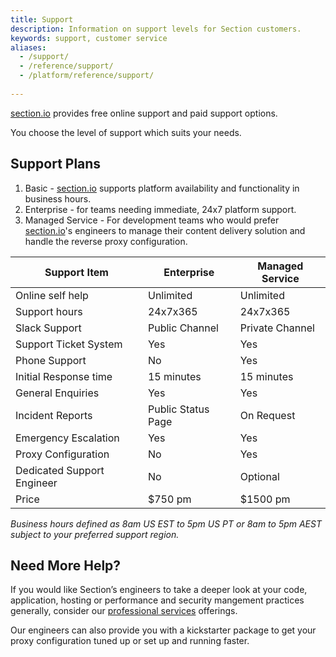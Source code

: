 ```yaml
---
title: Support
description: Information on support levels for Section customers.
keywords: support, customer service
aliases:
  - /support/
  - /reference/support/
  - /platform/reference/support/
   
---
```


[section.io] provides free online support and paid support options.

You choose the level of support which suits your needs.

## Support Plans

1. Basic - [section.io] supports platform availability and functionality in business hours.
2. Enterprise - for teams needing immediate, 24x7 platform support.
3. Managed Service - For development teams who would prefer [section.io]'s engineers to manage their content delivery solution and handle the reverse proxy configuration.


| Support Item               | Enterprise                    | Managed Service    |
|----------------------------|------------------------------ |--------------------|
| Online self help           | Unlimited                     | Unlimited          |
| Support hours              | 24x7x365                      | 24x7x365           |
| Slack Support              | Public Channel                | Private Channel    |
| Support Ticket System      | Yes                           | Yes                |
| Phone Support              | No                            | Yes                |
| Initial Response time      | 15 minutes                    | 15 minutes         |
| General Enquiries          | Yes                           | Yes                |
| Incident Reports           | Public Status Page            | On Request         |
| Emergency Escalation       | Yes                           | Yes                |
| Proxy Configuration        | No                            | Yes                |
| Dedicated Support Engineer | No                            | Optional           |
| Price                      | $750 pm                       | $1500 pm           |


*Business hours defined as 8am US EST to 5pm US PT or 8am to 5pm AEST subject to your preferred support region.*

## Need More Help?

If you would like Section’s engineers to take a deeper look at your code, application, hosting or performance and security mangement practices generally, consider our [professional services] offerings.

Our engineers can also provide you with a kickstarter package to get your proxy configuration tuned up or set up and running faster.


  [section.io]: /
  [professional services]: /consulting/
  [fully managed service]: /fully-managed-service/
